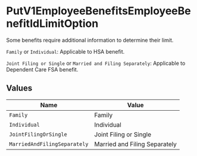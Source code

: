 # PutV1EmployeeBenefitsEmployeeBenefitIdLimitOption

Some benefits require additional information to determine
their limit.

`Family` or `Individual`: Applicable to HSA benefit.

`Joint Filing or Single` or `Married and Filing Separately`: Applicable to Dependent Care FSA benefit.


## Values

| Name                          | Value                         |
| ----------------------------- | ----------------------------- |
| `Family`                      | Family                        |
| `Individual`                  | Individual                    |
| `JointFilingOrSingle`         | Joint Filing or Single        |
| `MarriedAndFilingSeparately`  | Married and Filing Separately |